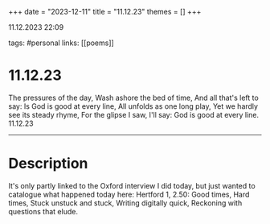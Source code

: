 +++
date = "2023-12-11"
title = "11.12.23"
themes = []
+++

11.12.2023 22:09

tags: #personal
links: [[poems]]

# 11.12.23

The pressures of the day,
Wash ashore the bed of time,
And all that's left to say:
Is God is good at every line,
All unfolds as one long play,
Yet we hardly see its steady rhyme,
For the glipse I saw, I'll say:
God is good at every line.
11.12.23

---

# Description

It's only partly linked to the Oxford interview I did today, but just wanted to catalogue what happened today here: 
Hertford 1, 2.50:
Good times,
Hard times,
Stuck unstuck and stuck,
Writing digitally quick,
Reckoning with questions that elude.
